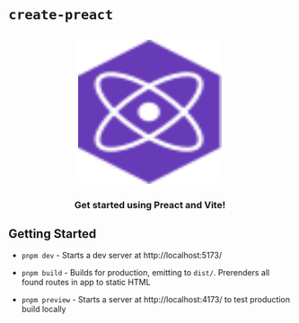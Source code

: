 # `create-preact`

<h2 align="center">
  <img height="256" width="256" src="./src/assets/preact.svg">
</h2>

<h3 align="center">Get started using Preact and Vite!</h3>

## Getting Started

- `pnpm dev` - Starts a dev server at http://localhost:5173/

- `pnpm build` - Builds for production, emitting to `dist/`. Prerenders all found routes in app to static HTML

- `pnpm preview` - Starts a server at http://localhost:4173/ to test production build locally

